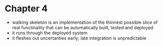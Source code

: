 # Chapter 4

* walking skeleton is an implementation of the thinnest possible slice of real
  functinality that can be automatically built, tested and deployed
* it runs through the deployed system
* it fleshes out uncertanties early; late integration is unpredictable
